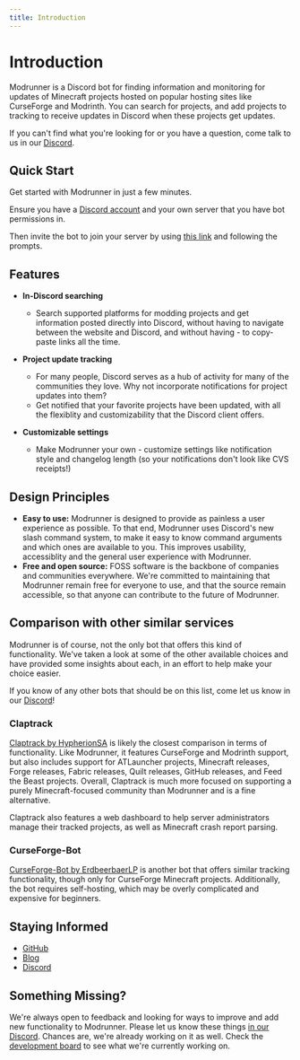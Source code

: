 ```yaml
---
title: Introduction
---
```


# Introduction

Modrunner is a Discord bot for finding information and monitoring for updates of Minecraft projects hosted on popular hosting sites like CurseForge and Modrinth. You can search for projects, and add projects to tracking to receive updates in Discord when these projects get updates.

If you can't find what you're looking for or you have a question, come talk to us in our [Discord](https://discord.modrunner.net).

## Quick Start

Get started with Modrunner in just a few minutes.

Ensure you have a [Discord account](https://discord.com/login) and your own server that you have bot permissions in.

Then invite the bot to join your server by using [this link](https://invite.modrunner.net) and following the prompts.

## Features

- **In-Discord searching**

  - Search supported platforms for modding projects and get information posted directly into Discord, without having to navigate between the website and Discord, and without having - to copy-paste links all the time.

- **Project update tracking**

  - For many people, Discord serves as a hub of activity for many of the communities they love. Why not incorporate notifications for project updates into them?
  - Get notified that your favorite projects have been updated, with all the flexiblity and customizability that the Discord client offers.

- **Customizable settings**

  - Make Modrunner your own - customize settings like notification style and changelog length (so your notifications don't look like CVS receipts!)

## Design Principles

- **Easy to use:** Modrunner is designed to provide as painless a user experience as possible. To that end, Modrunner uses Discord's new slash command system, to make it easy to know command arguments and which ones are available to you. This improves usability, accessiblity and the general user experience with Modrunner.
- **Free and open source:** FOSS software is the backbone of companies and communities everywhere. We're committed to maintaining that Modrunner remain free for everyone to use, and that the source remain accessible, so that anyone can contribute to the future of Modrunner.

## Comparison with other similar services

Modrunner is of course, not the only bot that offers this kind of functionality. We've taken a look at some of the other available choices and have provided some insights about each, in an effort to help make your choice easier.

If you know of any other bots that should be on this list, come let us know in our [Discord](https://discord.modrunner.net)!

### Claptrack

[Claptrack by HypherionSA](https://claptrack.com) is likely the closest comparison in terms of functionality. Like Modrunner, it features CurseForge and Modrinth support, but also includes support for ATLauncher projects, Minecraft releases, Forge releases, Fabric releases, Quilt releases, GitHub releases, and Feed the Beast projects. Overall, Claptrack is much more focused on supporting a purely Minecraft-focused community than Modrunner and is a fine alternative.

Claptrack also features a web dashboard to help server administrators manage their tracked projects, as well as Minecraft crash report parsing.

### CurseForge-Bot

[CurseForge-Bot by ErdbeerbaerLP](https://github.com/ErdbeerbaerLP/Curseforge-Bot) is another bot that offers similar tracking functionality, though only for CurseForge Minecraft projects. Additionally, the bot requires self-hosting, which may be overly complicated and expensive for beginners.

## Staying Informed

- [GitHub](https://github.com/smcmo/modrunner-bot)
- [Blog](/blog)
- [Discord](https://discord.modrunner.net)

## Something Missing?

We're always open to feedback and looking for ways to improve and add new functionality to Modrunner. Please let us know these things [in our Discord](https://discord.modrunner.net). Chances are, we're already working on it as well. Check the [development board](https://github.com/users/smcmo/projects/11) to see what we're currently working on.
